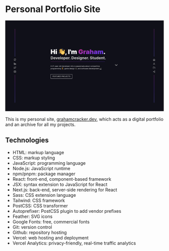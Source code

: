 # Personal Portfolio Site

![Site Homepage](/public/images/portfolio-site.png)

This is my personal site, [grahamcracker.dev](https://www.grahamcracker.dev), which acts as a digital portfolio and an archive for all my projects.

## Technologies
* HTML: markup language
* CSS: markup styling
* JavaScript: programming language
* Node.js: JavaScript runtime
* npm/pnpm: package manager
* React: front-end, component-based framework
* JSX: syntax extension to JavaScript for React
* Next.js: back-end, server-side rendering for React
* Sass: CSS extension language
* Tailwind: CSS framework
* PostCSS: CSS transformer
* Autoprefixer: PostCSS plugin to add vendor prefixes
* Feather: SVG icons
* Google Fonts: free, commercial fonts
* Git: version control
* Github: repository hosting
* Vercel: web hosting and deployment
* Vercel Analytics: privacy-friendly, real-time traffic analytics